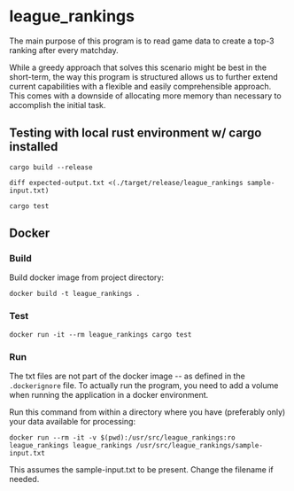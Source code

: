 # league_rankings

The main purpose of this program is to read game data to create a top-3 ranking after every matchday.

While a greedy approach that solves this scenario might be best in the short-term, the way this program is structured allows us to further extend current capabilities with a flexible and easily comprehensible approach. This comes with a downside of allocating more memory than necessary to accomplish the initial task.

## Testing with local rust environment w/ cargo installed

```
cargo build --release

diff expected-output.txt <(./target/release/league_rankings sample-input.txt)

cargo test
```

## Docker

### Build

Build docker image from project directory:

```
docker build -t league_rankings .
```

### Test

```
docker run -it --rm league_rankings cargo test
```

### Run

The txt files are not part of the docker image -- as defined in the `.dockerignore` file.
To actually run the program, you need to add a volume when running the application in a docker environment.

Run this command from within a directory where you have (preferably only) your data available for processing:

```
docker run --rm -it -v $(pwd):/usr/src/league_rankings:ro league_rankings league_rankings /usr/src/league_rankings/sample-input.txt

```

This assumes the sample-input.txt to be present. Change the filename if needed.
